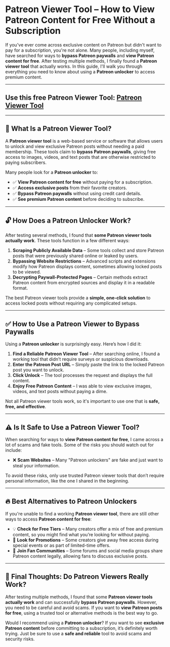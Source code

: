 # **Patreon Viewer Tool – How to View Patreon Content for Free Without a Subscription**  

If you've ever come across exclusive content on Patreon but didn't want to pay for a subscription, you're not alone. Many people, including myself, have searched for ways to **bypass Patreon paywalls** and **view Patreon content for free**. After testing multiple methods, I finally found a **Patreon viewer tool** that actually works. In this guide, I'll walk you through everything you need to know about using a **Patreon unlocker** to access premium content.  

---
## Use this free Patreon Viewer Tool: [Patreon Viewer Tool](https://patroviewer.blogspot.com/)
---
## 📌 **What Is a Patreon Viewer Tool?**  

A **Patreon viewer tool** is a web-based service or software that allows users to unlock and view exclusive Patreon posts without needing a paid membership. These tools claim to **bypass Patreon paywalls**, giving free access to images, videos, and text posts that are otherwise restricted to paying subscribers.  

Many people look for a **Patreon unlocker** to:  

- ✅ **View Patreon content for free** without paying for a subscription.  
- ✅ **Access exclusive posts** from their favorite creators.  
- ✅ **Bypass Patreon paywalls** without using credit card details.  
- ✅ **See premium Patreon content** before deciding to subscribe.  

---

## 🔓 **How Does a Patreon Unlocker Work?**  

After testing several methods, I found that **some Patreon viewer tools actually work**. These tools function in a few different ways:  

1. **Scraping Publicly Available Data** – Some tools collect and store Patreon posts that were previously shared online or leaked by users.  
2. **Bypassing Website Restrictions** – Advanced scripts and extensions modify how Patreon displays content, sometimes allowing locked posts to be viewed.  
3. **Decrypting Paywall-Protected Pages** – Certain methods extract Patreon content from encrypted sources and display it in a readable format.  

The best Patreon viewer tools provide a **simple, one-click solution** to access locked posts without requiring any complicated setups.  

---

## ✅ **How to Use a Patreon Viewer to Bypass Paywalls**  

Using a **Patreon unlocker** is surprisingly easy. Here’s how I did it:  

1. **Find a Reliable Patreon Viewer Tool** – After searching online, I found a working tool that didn’t require surveys or suspicious downloads.  
2. **Enter the Patreon Post URL** – Simply paste the link to the locked Patreon post you want to unlock.  
3. **Click Unlock** – The tool processes the request and displays the full content.  
4. **Enjoy Free Patreon Content** – I was able to view exclusive images, videos, and text posts without paying a dime.  

Not all Patreon viewer tools work, so it's important to use one that is **safe, free, and effective**.  

---

## ⚠️ **Is It Safe to Use a Patreon Viewer Tool?**  

When searching for ways to **view Patreon content for free**, I came across a lot of scams and fake tools. Some of the risks you should watch out for include:  

- ❌ **Scam Websites** – Many "Patreon unlockers" are fake and just want to steal your information.  
 
To avoid these risks, only use trusted Patreon viewer tools that don’t require  personal information, like the one I shared in the beginning.  

---

## 🔥 **Best Alternatives to Patreon Unlockers**  

If you're unable to find a working **Patreon viewer tool**, there are still other ways to access **Patreon content for free**:  

- 💡 **Check for Free Tiers** – Many creators offer a mix of free and premium content, so you might find what you’re looking for without paying.  
- 🎁 **Look for Promotions** – Some creators give away free access during special events or as part of limited-time offers.  
- 💬 **Join Fan Communities** – Some forums and social media groups share Patreon content legally, allowing fans to discuss exclusive posts.  

---

## 🎯 **Final Thoughts: Do Patreon Viewers Really Work?**  

After testing multiple methods, I found that some **Patreon viewer tools actually work** and can successfully **bypass Patreon paywalls**. However, you need to be careful and avoid scams. If you want to **view Patreon posts for free**, using a trusted tool or alternative methods is the best way to go.  

Would I recommend using a **Patreon unlocker**? If you want to see **exclusive Patreon content** before committing to a subscription, it’s definitely worth trying. Just be sure to use a **safe and reliable** tool to avoid scams and security risks.  
